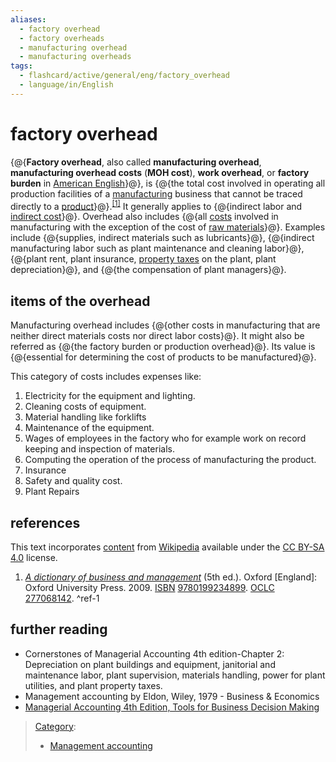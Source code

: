 ```yaml
---
aliases:
  - factory overhead
  - factory overheads
  - manufacturing overhead
  - manufacturing overheads
tags:
  - flashcard/active/general/eng/factory_overhead
  - language/in/English
---
```


# factory overhead

<!-- | ![](../../archives/Wikimedia%20Commons/Question%20book-new.svg) | This article __needs additional citations for [verification](https://en.wikipedia.org/wiki/Wikipedia:Verifiability)__. Please help [improve this article](https://en.wikipedia.org/wiki/Special:EditPage/Factory%20overhead) by [adding citations to reliable sources](https://en.wikipedia.org/wiki/Help:Referencing%20for%20beginners). Unsourced material may be challenged and removed._Find sources:_ ["Factory overhead"](https://www.google.com/search?as_eq=wikipedia&q=%22Factory+overhead%22) – [news](https://www.google.com/search?tbm=nws&q=%22Factory+overhead%22+-wikipedia&tbs=ar:1) __·__ [newspapers](https://www.google.com/search?&q=%22Factory+overhead%22&tbs=bkt:s&tbm=bks) __·__ [books](https://www.google.com/search?tbs=bks:1&q=%22Factory+overhead%22+-wikipedia) __·__ [scholar](https://scholar.google.com/scholar?q=%22Factory+overhead%22) __·__ [JSTOR](https://www.jstor.org/action/doBasicSearch?Query=%22Factory+overhead%22&acc=on&wc=on) _\(October 2017\)__\([Learn how and when to remove this message](https://en.wikipedia.org/wiki/Help:Maintenance%20template%20removal)\)_ | -->

{@{__Factory overhead__, also called __manufacturing overhead__, __manufacturing overhead costs__ \(__MOH cost__\), __work overhead__, or __factory burden__ in [American English](American%20English.md)}@}, is {@{the total cost involved in operating all production facilities of a [manufacturing](manufacturing.md) business that cannot be traced directly to a [product](final%20good.md)}@}.<sup>[\[1\]](#^ref-1)</sup> It generally applies to {@{indirect labor and [indirect cost](indirect%20costs.md)}@}. Overhead also includes {@{all [costs](manufacturing%20cost.md) involved in manufacturing with the exception of the cost of [raw materials](raw%20material.md)}@}. Examples include {@{supplies, indirect materials such as lubricants}@}, {@{indirect manufacturing labor such as plant maintenance and cleaning labor}@}, {@{plant rent, plant insurance, [property taxes](property%20tax.md) on the plant, plant depreciation}@}, and {@{the compensation of plant managers}@}. <!--SR:!2025-05-06,63,310!2025-05-06,63,310!2025-04-27,57,310!2025-04-28,58,310!2025-04-28,58,310!2025-05-10,67,310!2025-07-15,110,290!2025-05-10,67,310-->

## items of the overhead

Manufacturing overhead includes {@{other costs in manufacturing that are neither direct materials costs nor direct labor costs}@}. It might also be referred as {@{the factory burden or production overhead}@}. Its value is {@{essential for determining the cost of products to be manufactured}@}. <!--SR:!2025-07-12,108,290!2025-05-06,63,310!2025-09-09,157,310-->

This category of costs includes expenses like:

1. Electricity for the equipment and lighting.
2. Cleaning costs of equipment.
3. Material handling like forklifts
4. Maintenance of the equipment.
5. Wages of employees in the factory who for example work on record keeping and inspection of materials.
6. Computing the operation of the process of manufacturing the product.
7. Insurance
8. Safety and quality cost.
9. Plant Repairs

## references

This text incorporates [content](https://en.wikipedia.org/wiki/factory_overhead) from [Wikipedia](Wikipedia.md) available under the [CC BY-SA 4.0](https://creativecommons.org/licenses/by-sa/4.0/) license.

1. [_A dictionary of business and management_](https://www.worldcat.org/oclc/277068142) \(5th ed.\). Oxford \[England\]: Oxford University Press. 2009. [ISBN](ISBN%20(identifier).md) [9780199234899](https://en.wikipedia.org/wiki/Special:BookSources/9780199234899). [OCLC](OCLC%20(identifier).md#OCLC) [277068142](https://search.worldcat.org/oclc/277068142). <a id="^ref-1"></a>^ref-1

## further reading

- Cornerstones of Managerial Accounting 4th edition-Chapter 2: Depreciation on plant buildings and equipment, janitorial and maintenance labor, plant supervision, materials handling, power for plant utilities, and plant property taxes.
- Management accounting by Eldon, Wiley, 1979 - Business & Economics
- [Managerial Accounting 4th Edition, Tools for Business Decision Making](http://www.wiley.com/college/weygandt-)

> [Category](https://en.wikipedia.org/wiki/Help:Category):
>
> - [Management accounting](https://en.wikipedia.org/wiki/Category:Management%20accounting)
